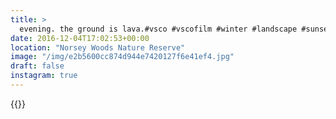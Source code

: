 ```yaml
---
title: >
  evening. the ground is lava.#vsco #vscofilm #winter #landscape #sunset #dusk #ground #essex #nature
date: 2016-12-04T17:02:53+00:00
location: "Norsey Woods Nature Reserve"
image: "/img/e2b5600cc874d944e7420127f6e41ef4.jpg"
draft: false
instagram: true
---
```


{{<photo src="/img/e2b5600cc874d944e7420127f6e41ef4.jpg">}}
